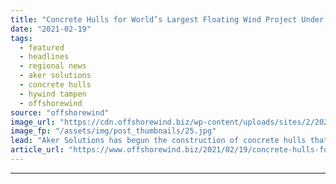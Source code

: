 ```yaml
---
title: "Concrete Hulls for World’s Largest Floating Wind Project Under Construction"
date: "2021-02-19"
tags: 
  - featured
  - headlines
  - regional news
  - aker solutions
  - concrete hulls
  - hywind tampen
  - offshorewind
source: "offshorewind"
image_url: "https://cdn.offshorewind.biz/wp-content/uploads/sites/2/2021/02/19153003/Aker-Begins-Building-Concrete-Hulls-for-Worlds-Largest-Floating-Wind-Project.jpg"
image_fp: "/assets/img/post_thumbnails/25.jpg"
lead: "Aker Solutions has begun the construction of concrete hulls that will carry the turbines"
article_url: "https://www.offshorewind.biz/2021/02/19/concrete-hulls-for-worlds-largest-floating-wind-project-under-construction/"
---
```


---
